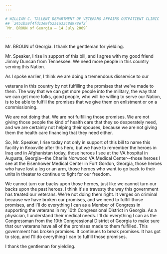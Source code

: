 ```yaml
---
---

# WILLIAM C. TALLENT DEPARTMENT OF VETERANS AFFAIRS OUTPATIENT CLINIC
## `2451b59f4fd13e9f52a1a33c8d978ef2`
`Mr. BROUN of Georgia — 14 July 2009`

---
```



Mr. BROUN of Georgia. I thank the gentleman for yielding.

Mr. Speaker, I rise in support of this bill, and I agree with my good 
friend Jimmy Duncan from Tennessee. We need more people in this country 
serving this Nation.

As I spoke earlier, I think we are doing a tremendous disservice to 
our


veterans in this country by not fulfilling the promises that we've made 
to them. The way that we can get more people into the military, the way 
that we can get more folks, good people, who will be willing to serve 
our Nation, is to be able to fulfill the promises that we give them on 
enlistment or on a commissioning.

We are not doing that. We are not fulfilling those promises. We are 
not giving those people the kind of health care that they so 
desperately need, and we are certainly not helping their spouses, 
because we are not giving them the health care financing that they need 
either.

So, Mr. Speaker, I rise today not only in support of this bill to 
name this facility in Knoxville after this hero, but we have to 
remember the heroes in Iraq and in Afghanistan today, those heroes I 
see at the VA hospital in Augusta, Georgia--the Charlie Norwood VA 
Medical Center--those heroes I see at the Eisenhower Medical Center in 
Fort Gordon, Georgia, those heroes who have lost a leg or an arm, those 
heroes who want to go back to their units in theater to continue to 
fight for our freedom.

We cannot turn our backs upon those heroes, just like we cannot turn 
our backs upon the past heroes. I think it's a travesty the way this 
government has treated our veterans. We're not doing them right. It 
verges on criminal because we have broken our promises, and we need to 
fulfill those promises, and I'll do everything I can as a Member of 
Congress in supporting the veterans in my 10th Congressional District 
in Georgia. As a physician, I understand their medical needs. I'll do 
everything I can as the Congressman from the 10th Congressional 
District of Georgia to make sure that our veterans have all of the 
promises made to them fulfilled. This government has broken promises. 
It continues to break promises. It has got to stop, and I'll do 
everything I can to fulfill those promises.

I thank the gentleman for yielding.